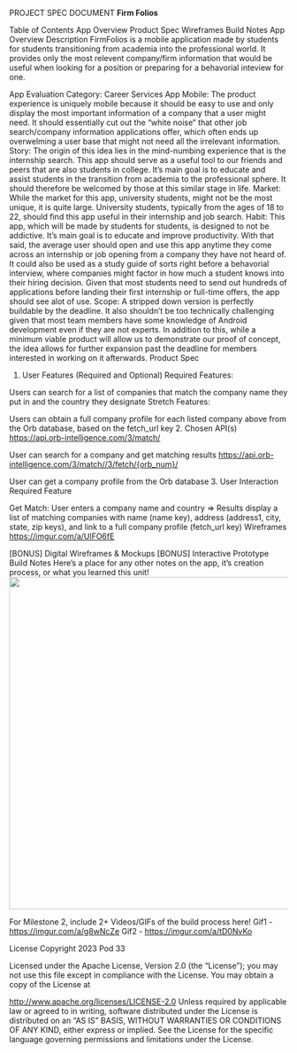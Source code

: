 PROJECT SPEC DOCUMENT
**Firm Folios**

Table of Contents
App Overview
Product Spec
Wireframes
Build Notes
App Overview
Description
FirmFolios is a mobile application made by students for students transitioning from academia into the professional world. It provides only the most relevent company/firm information that would be useful when looking for a position or preparing for a behavorial inteview for one.

App Evaluation
Category:
Career Services App
Mobile:
The product experience is uniquely mobile because it should be easy to use and only display the most important information of a company that a user might need. It should essentially cut out the “white noise” that other job search/company information applications offer, which often ends up overwelming a user base that might not need all the irrelevant information.
Story:
The origin of this idea lies in the mind-numbing experience that is the internship search. This app should serve as a useful tool to our friends and peers that are also students in college. It’s main goal is to educate and assist students in the transition from academia to the professional sphere. It should therefore be welcomed by those at this similar stage in life.
Market:
While the market for this app, university students, might not be the most unique, it is quite large. University students, typically from the ages of 18 to 22, should find this app useful in their internship and job search.
Habit:
This app, which will be made by students for students, is designed to not be addictive. It’s main goal is to educate and improve productivity. With that said, the average user should open and use this app anytime they come across an internship or job opening from a company they have not heard of. It could also be used as a study guide of sorts right before a behavorial interview, where companies might factor in how much a student knows into their hiring decision. Given that most students need to send out hundreds of applications before landing their first internship or full-time offers, the app should see alot of use.
Scope:
A stripped down version is perfectly buildable by the deadline. It also shouldn’t be too technically challenging given that most team members have some knowledge of Android development even if they are not experts. In addition to this, while a minimum viable product will allow us to demonstrate our proof of concept, the idea allows for further expansion past the deadline for members interested in working on it afterwards.
Product Spec
1. User Features (Required and Optional)
Required Features:

Users can search for a list of companies that match the company name they put in and the country they designate
Stretch Features:

Users can obtain a full company profile for each listed company above from the Orb database, based on the fetch_url key
2. Chosen API(s)
https://api.orb-intelligence.com/3/match/

User can search for a company and get matching results
https://api.orb-intelligence.com/3/match//3/fetch/{orb_num}/

User can get a company profile from the Orb database
3. User Interaction
Required Feature

Get Match: User enters a company name and country
=> Results display a list of matching companies with name (name key), address (address1, city, state, zip keys), and link to a full company profile (fetch_url key)
Wireframes
https://imgur.com/a/UlFO6fE

[BONUS] Digital Wireframes & Mockups
[BONUS] Interactive Prototype
Build Notes
Here’s a place for any other notes on the app, it’s creation
process, or what you learned this unit!
<img src="https://i.postimg.cc/3JSLYZ50/image-123927839-5.jpg" width=600>

For Milestone 2, include 2+ Videos/GIFs of the build process here!
Gif1 - https://imgur.com/a/g8wNcZe
Gif2 - https://imgur.com/a/tD0NvKo

License
Copyright 2023 Pod 33

Licensed under the Apache License, Version 2.0 (the “License”);
you may not use this file except in compliance with the License.
You may obtain a copy of the License at

http://www.apache.org/licenses/LICENSE-2.0
Unless required by applicable law or agreed to in writing, software
distributed under the License is distributed on an “AS IS” BASIS,
WITHOUT WARRANTIES OR CONDITIONS OF ANY KIND, either express or implied.
See the License for the specific language governing permissions and
limitations under the License.
